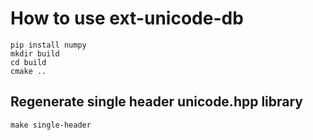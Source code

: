 # How to use ext-unicode-db

```
pip install numpy
mkdir build
cd build
cmake ..
```

## Regenerate single header unicode.hpp library

```
make single-header
```